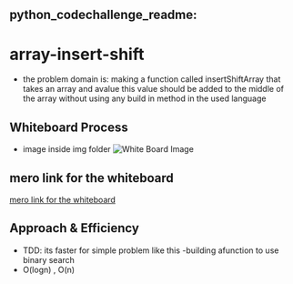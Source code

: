 ## **python_codechallenge_readme**:

# array-insert-shift
<!-- Description of the challenge -->
- the problem domain is:
making a function called insertShiftArray that takes an array and avalue
this value should be added to the middle of the array without using any build in method in the used language

## Whiteboard Process
<!-- Embedded whiteboard image -->
- image inside img folder
![White Board Image](#)

## mero link for the whiteboard

[mero link for the whiteboard](https://miro.com/app/board/o9J_l5eBH7U=/)

## Approach & Efficiency
<!-- What approach did you take? Discuss Why. What is the Big O space/time for this approach? -->
- TDD: its faster for simple problem like this
-building afunction to use binary search
- O(logn) , O(n)
